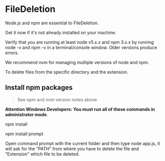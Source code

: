 # FileDeletion
Node.js and npm are essential to FileDeletion.

Get it now if it's not already installed on your machine.

Verify that you are running at least node v5.x.x and npm 3.x.x by running node -v and npm -v in a terminal/console window. Older versions produce errors.

We recommend nvm for managing multiple versions of node and npm.

To delete files from the specific directory and the extension.

## Install npm packages

> See npm and nvm version notes above

**Attention Windows Developers:  You must run all of these commands in administrator mode**.

npm install

npm install prompt

Open command prompt with the current folder and then type node app.js, it will ask for the "PATH" from where you have to delete the file  and "Extension" which file to be deleted. 
